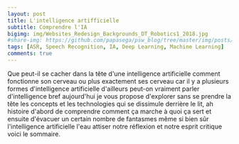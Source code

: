 ```yaml
---
layout: post
title: L'intelligence artifficielle 
subtitle: Comprendre l'IA 
bigimg: img/Websites_Redesign_Backgrounds_DT_Robotics1_2018.jpg
#share-img: https://github.com/papasega/psw_blog/tree/master/img/posts/ARS.png
tags: [ASR, Speech Recognition, IA, Deep Learning, Machine Learning]
comments: true
---
```


Que peut-il se cacher dans la tête d'une intelligence artificielle comment fonctionne son cerveau ou plus exactement ses cerveau car il y a plusieurs formes d'intelligence artificielle d'ailleurs peut-on vraiment parler d'intelligence bref aujourd'hui je vous propose d'explorer sans se prendre la tête les concepts et les technologies qui se dissimule derrière le lit, ah histoire d'abord de comprendre comment ça marche à quoi ça sert et ensuite d'évacuer un certain nombre de fantasmes même si bien sûr l'intelligence artificielle l'eau attiser notre réflexion et notre esprit critique voici le sommaire.
